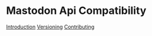 # Mastodon Api Compatibility

[Introduction](README.md)
[Versioning](versioning.md)
[Contributing](contributing.md)
